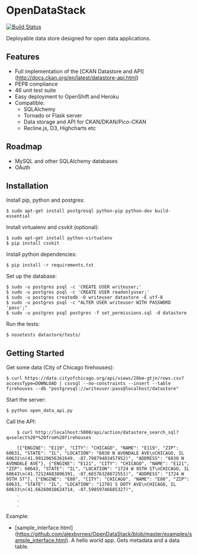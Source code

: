 OpenDataStack
=============
[![Build Status](https://travis-ci.org/alexbyrnes/OpenDataStack.png)](https://travis-ci.org/alexbyrnes/OpenDataStack)

Deployable data store designed for open data applications.


Features
--------

- Full implementation of the [CKAN Datastore and API] (http://docs.ckan.org/en/latest/datastore-api.html)
- PEP8 compliance
- 46 unit test suite
- Easy deployment to OpenShift and Heroku
- Compatible: 
    * SQLAlchemy
    * Tornado or Flask server
    * Data storage and API for CKAN/DKAN/Pico-CKAN
    * Recline.js, D3, Highcharts etc

Roadmap
--------

- MySQL and other SQLAlchemy databases
- OAuth


Installation
--------

Install pip, python and postgres:

    $ sudo apt-get install postgresql python-pip python-dev build-essential
    
Install virtualenv and csvkit (optional):

    $ sudo apt-get install python-virtualenv
    $ pip install csvkit
    
Install python dependencies:

    $ pip install -r requirements.txt

Set up the database:

    $ sudo -u postgres psql -c 'CREATE USER writeuser;'
    $ sudo -u postgres psql -c 'CREATE USER readonlyuser;'
    $ sudo -u postgres createdb -O writeuser datastore -E utf-8
    $ sudo -u postgres psql -c "ALTER USER writeuser WITH PASSWORD 'pass';"
    $ sudo -u postgres psql postgres -f set_permissions.sql -d datastore

Run the tests:

    $ nosetests datastore/tests/


Getting Started
--------

Get some data (City of Chicago firehouses):

    $ curl https://data.cityofchicago.org/api/views/28km-gtjn/rows.csv?accessType=DOWNLOAD | csvsql --no-constraints --insert --table firehouses --db "postgresql://writeuser:pass@localhost/datastore"

Start the server:

    $ python open_data_api.py

Call the API:

```
    $ curl http://localhost:5000/api/action/datastore_search_sql?q=select%20*%20from%20firehouses

    [{"ENGINE": "E119", "CITY": "CHICAGO", "NAME": "E119", "ZIP": 60631, "STATE": "IL", "LOCATION": "6030 N AVONDALE AVE\nCHICAGO, IL 60631\n(41.99120656361649, -87.79879483457952)", "ADDRESS": "6030 N AVONDALE AVE"}, {"ENGINE": "E121", "CITY": "CHICAGO", "NAME": "E121", "ZIP": 60643, "STATE": "IL", "LOCATION": "1724 W 95TH ST\nCHICAGO, IL 60643\n(41.72124683806391, -87.66576328672551)", "ADDRESS": "1724 W 95TH ST"}, {"ENGINE": "E80", "CITY": "CHICAGO", "NAME": "E80", "ZIP": 60633, "STATE": "IL", "LOCATION": "12701 S DOTY AVE\nCHICAGO, IL 60633\n(41.66260010624714, -87.59059746685327)",
    .
    .
    .
```

Example:

* [sample_interface.html] (https://github.com/alexbyrnes/OpenDataStack/blob/master/examples/sample_interface.html). A hello world app.  Gets metadata and a data table.
